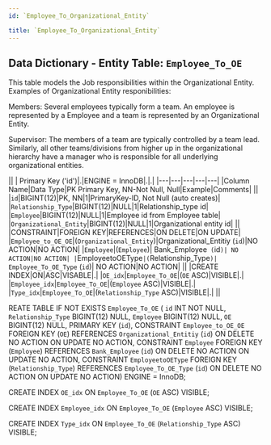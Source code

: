 ```yaml
---
id: `Employee_To_Organizational_Entity`

title: `Employee_To_Organizational_Entity`
---
```


## Data Dictionary - Entity Table: `Employee_To_OE`

This table models the Job responsibilities within the Organizational Entity. 
Examples of Organizational Entity responibilities: 

Members: Several employees typically form a team. An employee is represented by a Employee and a team is represented by an Organizational Entity.

Supervisor: The members of a team are typically controlled by a team lead. Similarly, all other teams/divisions from higher up in the 
organizational hierarchy have a manager who is responsible for all underlying organizational entities.

||
| Primary Key ('id')|.|ENGINE = InnoDB|.|.|
|---|---|---|---|---|
|Column Name|Data Type|PK Primary Key, NN-Not Null, Null|Example|Comments|
||
|`id`|BIGINT(12)|PK, NN|1|PrimaryKey-ID, Not Null (auto creates)|
|`Relationship_Type`|BIGINT(12)|NULL|1|Relationship_type id|
|`Employee`|BIGINT(12)|NULL|1|Employee id from Employee table|
|`Organizational_Entity`|BIGINT(12)|NULL|1|Organizational entity id|
||
|CONSTRAINT|FOREIGN KEY|REFERENCES|ON DELETE|ON UPDATE|
|`Employee_to_OE_OE`|(`Organizational_Entity`)|Organizational_Entitiy (`id`)|NO ACTION|NO ACTION|
|`Employee`|(`Employee`)| Bank_Employee` (`id`)| NO ACTION|NO ACTION|
|`EmployeetoOEType`|(`Relationship_Type`)| Employee_To_OE_Type` (`id`)| NO ACTION|NO ACTION|
||
|CREATE INDEX|ON|ASC|VISABLE|.|
|`OE_idx`|`Employee_To_OE`|(`OE` ASC)|VISIBLE|.|
|`Employee_idx`|`Employee_To_OE`|(`Employee` ASC)|VISIBLE|.|
|`Type_idx`|`Employee_To_OE`|(`Relationship_Type` ASC)|VISIBLE|.|
||






































REATE TABLE IF NOT EXISTS `Employee_To_OE` (
  `id` INT NOT NULL,
  `Relationship_Type` BIGINT(12) NULL,
  `Employee` BIGINT(12) NULL,
  `OE` BIGINT(12) NULL,
  PRIMARY KEY (`id`),
  CONSTRAINT `Employee_to_OE_OE`
    FOREIGN KEY (`OE`)
    REFERENCES `Organizational_Entitiy` (`id`)
    ON DELETE NO ACTION
    ON UPDATE NO ACTION,
  CONSTRAINT `Employee`
    FOREIGN KEY (`Employee`)
    REFERENCES `Bank_Employee` (`id`)
    ON DELETE NO ACTION
    ON UPDATE NO ACTION,
  CONSTRAINT `EmployeetoOEType`
    FOREIGN KEY (`Relationship_Type`)
    REFERENCES `Employee_To_OE_Type` (`id`)
    ON DELETE NO ACTION
    ON UPDATE NO ACTION)
ENGINE = InnoDB;

CREATE INDEX `OE_idx` ON `Employee_To_OE` (`OE` ASC) VISIBLE;

CREATE INDEX `Employee_idx` ON `Employee_To_OE` (`Employee` ASC) VISIBLE;

CREATE INDEX `Type_idx` ON `Employee_To_OE` (`Relationship_Type` ASC) VISIBLE;